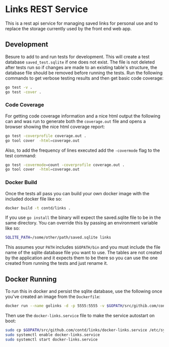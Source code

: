 # Links REST Service

This is a rest api service for managing saved links for personal use and to replace the storage currently used by the front end web app.

## Development

Besure to add to and run tests for development.  This will create a test database `saved_test.sqlite` if one does not exist.  The file is not deleted after tests run so if changes are made to an existing table's structure, the database file should be removed before running the tests. Run the following commands to get verbose testing results and then get basic code coverage:

```bash
go test -v .
go test -cover .
```


### Code Coverage

For getting code coverage information and a nice html output the following can and was run to generate both the `coverage.out` file and opens a browser showing the nice html coverage report:

```bash
go test -coverprofile coverage.out .
go tool cover  -html=coverage.out
```

Also, to add the frequency of lines executed add the `-covermode` flag to the test command:

```bash
go test -covermode=count -coverprofile coverage.out .
go tool cover  -html=coverage.out
```

### Docker Build

Once the tests all pass you can build your own docker image with the included docker file like so:

```bash
docker build -t contd/links .
```
If you use `go install` the binary will expect the saved.sqlite file to be in the same directory.  You can override this by passing an environment variable like so:

```bash
SQLITE_PATH=/some/other/path/saved.sqlite links
```

This assumes your `PATH` includes `$GOPATH/bin` and you must include the file name of the sqlite database file you want to use.  The tables are not created by the application and it expects them to be there so you can use the one created from running the tests and just rename it.

## Docker Running

To run this in docker and persist the sqlite database, use the following once you've created an image from the `Dockerfile`:

```bash
docker run --name golinks -d -p 5555:5555 -v $GOPATH/src/githib.com/contd/links:/data contd/links
```

Then use the `docker-links.service` file to make the service autostart on boot:

```bash
sudo cp $GOPATH/src/github.com/contd/links/docker-links.service /etc/systemd/system/
sudo systemctl enable docker-links.service
sudo systemctl start docker-links.service
```

